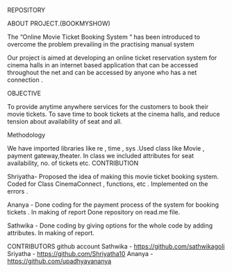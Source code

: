 REPOSITORY

ABOUT PROJECT.(BOOKMYSHOW)

The “Online Movie Ticket  Booking System “ has been introduced to overcome the problem prevailing in the practising manual system

Our project is aimed at developing an online ticket reservation system for cinema halls in an internet based application that can be accessed throughout the net and can be accessed by anyone who has a net connection .

OBJECTIVE 

To provide anytime anywhere services for the customers to book their movie  tickets.
To save time to book tickets at the cinema halls, and reduce tension about availability of seat and all.

Methodology 


We have imported libraries like re , time , sys .Used class like Movie , payment gateway,theater. In class we included attributes for seat availability, no. of tickets etc.
CONTRIBUTION

Shriyatha- Proposed the idea of making this movie ticket booking system. 
Coded for Class CinemaConnect , functions, etc . Implemented on the errors .




Ananya - Done coding for  the payment process of the system for booking tickets .
In making of report 
Done repository on read.me file.

Sathwika - Done coding by giving options for the whole code by adding attributes.
In making of report.

CONTRIBUTORS github account 
Sathwika - https://github.com/sathwikagoli
Sriyatha - https://github.com/Shriyatha10
Ananya - 
https://github.com/upadhyayananya


